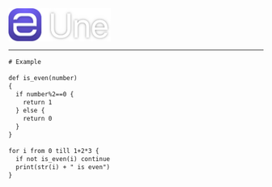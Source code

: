 <img src="res/banner.png" width=40%>

---

```
# Example

def is_even(number)
{
  if number%2==0 {
    return 1
  } else {
    return 0
  }
}

for i from 0 till 1+2*3 {
  if not is_even(i) continue
  print(str(i) + " is even")
}
```